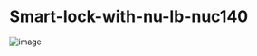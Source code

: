 # Smart-lock-with-nu-lb-nuc140
![image](https://github.com/ItayZar/Smart-lock-with-nu-lb-nuc140/assets/82230021/da9c7d32-6e78-46b7-8363-c0c6b39454de)
